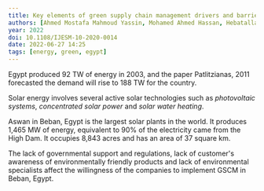```yaml
---
title: Key elements of green supply chain management drivers and barriers empirical study of solar energy companies in South Egypt
authors: [Ahmed Mostafa Mahmoud Yassin, Mohamed Ahmed Hassan, Hebatallah Mohamed Elmesmary]
year: 2022
doi: 10.1108/IJESM-10-2020-0014
date: 2022-06-27 14:25
tags: [energy, green, egypt]
---
```


Egypt produced 92 TW of energy in 2003, and the paper Patlitzianas, 2011
forecasted the demand will rise to 188 TW for the country.

Solar energy involves several active solar technologies such as *photovoltaic
systems*, *concentrated solar power* and *solar water heating*.

Aswan in Beban, Egypt is the largest solar plants in the world. It produces
1,465 MW of energy, equivalent to 90% of the electricity came from the High Dam.
It occupies 8,843 acres and has an area of 37 square km.

The lack of governmental support and regulations, lack of customer's awareness
of environmentally friendly products and lack of environmental specialists
affect the willingness of the companies to implement GSCM in Beban, Egypt.
